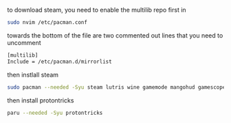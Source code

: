 to download steam, you need to enable the multilib repo first in 

```bash
sudo nvim /etc/pacman.conf
```

towards the bottom of the file are two commented out lines that you need to uncomment 

```bash
[multilib]
Include = /etc/pacman.d/mirrorlist
```

then instlall steam 
```bash
sudo pacman --needed -Syu steam lutris wine gamemode mangohud gamescope
```

then install protontricks

```bash
paru --needed -Syu protontricks
```